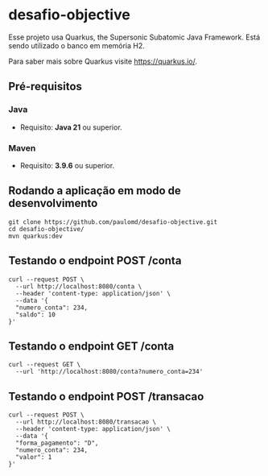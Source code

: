 # desafio-objective

Esse projeto usa Quarkus, the Supersonic Subatomic Java Framework.
Está sendo utilizado o banco em memória H2.

Para saber mais sobre Quarkus visite <https://quarkus.io/>.

## Pré-requisitos
### Java
- Requisito: **Java 21** ou superior.
### Maven
- Requisito: **3.9.6** ou superior.


## Rodando a aplicação em modo de desenvolvimento
```shell script
git clone https://github.com/paulomd/desafio-objective.git
cd desafio-objective/
mvn quarkus:dev
```

## Testando o endpoint POST /conta
```shell script
curl --request POST \
  --url http://localhost:8080/conta \
  --header 'content-type: application/json' \
  --data '{
  "numero_conta": 234,
  "saldo": 10
}'
```

## Testando o endpoint GET /conta
```shell script
curl --request GET \
  --url 'http://localhost:8080/conta?numero_conta=234'
```

## Testando o endpoint POST /transacao
```shell script
curl --request POST \
  --url http://localhost:8080/transacao \
  --header 'content-type: application/json' \
  --data '{
  "forma_pagamento": "D",
  "numero_conta": 234,
  "valor": 1
}'
```



